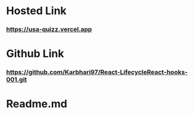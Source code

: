 # Hosted Link
### https://usa-quizz.vercel.app

# Github Link
### https://github.com/Karbhari97/React-LifecycleReact-hooks-001.git

# Readme.md
### 